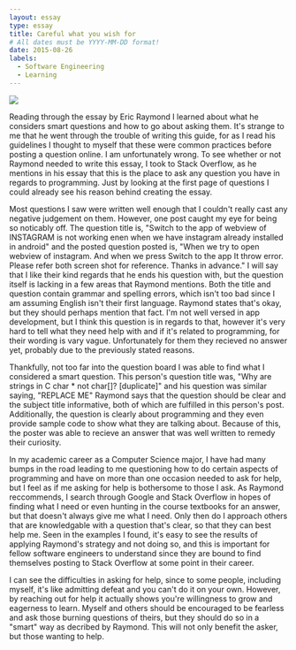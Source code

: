 ```yaml
---
layout: essay
type: essay
title: Careful what you wish for
# All dates must be YYYY-MM-DD format!
date: 2015-08-26
labels:
  - Software Engineering
  - Learning
---
```


<img class="ui tiny left circular floated image" src="../images/paintbrushes.jpg">

Reading through the essay by Eric Raymond I learned about what he considers smart questions and how to go about asking them. It's strange to me that he went through the trouble of writing this guide, for as I read his guidelines I thought to myself that these were common practices before posting a question online. I am unfortunately wrong. To see whether or not Raymond needed to write this essay, I took to Stack Overflow, as he mentions in his essay that this is the place to ask any question you have in regards to programming. Just by looking at the first page of questions I could already see his reason behind creating the essay.

Most questions I saw were written well enough that I couldn't really cast any negative judgement on them. However, one post caught my eye for being so noticably off. The question title is, "Switch to the app of webview of INSTAGRAM is not working enen when we have instagram already installed in android" and the posted question posted is, "When we try to open webview of instagram. And when we press Switch to the app It throw error. Please refer both screen shot for reference. Thanks in advance." I will say that I like their kind regards that he ends his question with, but the question itself is lacking in a few areas that Raymond mentions. Both the title and question contain grammar and spelling errors, which isn't too bad since I am assuming English isn't their first language. Raymond states that's okay, but they should perhaps mention that fact. I'm not well versed in app development, but I think this question is in regards to that, however it's very hard to tell what they need help with and if it's related to programming, for their wording is vary vague. Unfortunately for them they recieved no answer yet, probably due to the previously stated reasons.

Thankfully, not too far into the question board I was able to find what I considered a smart question. This person's question title was, "Why are strings in C char * not char[]? [duplicate]" and his question was similar saying, "REPLACE ME" Raymond says that the question should be clear and the subject title informative, both of which are fulfilled in this person's post. Additionally, the question is clearly about programming and they even provide sample code to show what they are talking about. Because of this, the poster was able to recieve an answer that was well written to remedy their curiosity.

In my academic career as a Computer Science major, I have had many bumps in the road leading to me questioning how to do certain aspects of programming and have on more than one occasion needed to ask for help, but I feel as if me asking for help is bothersome to those I ask. As Raymond reccommends, I search through Google and Stack Overflow in hopes of finding what I need or even hunting in the course textbooks for an answer, but that doesn't always give me what I need. Only then do I approach others that are knowledgable with a question that's clear, so that they can best help me. Seen in the examples I found, it's easy to see the results of applying Raymond's strategy and not doing so, and this is important for fellow software engineers to understand since they are bound to find themselves posting to Stack Overflow at some point in their career.

I can see the difficulties in asking for help, since to some people, including myself, it's like admitting defeat and you can't do it on your own. However, by reaching out for help it actually shows you're willingness to grow and eagerness to learn. Myself and others should be encouraged to be fearless and ask those burning questions of theirs, but they should do so in a "smart" way as decribed by Raymond. This will not only benefit the asker, but those wanting to help.  

